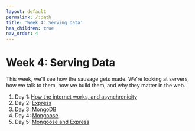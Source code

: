 ```yaml
---
layout: default
permalink: /:path
title: 'Week 4: Serving Data'
has_children: true
nav_order: 4
---
```


# Week 4: Serving Data

This week, we'll see how the sausage gets made. We're looking at servers, how we talk to them, how we build them, and why they matter in the web.

1. Day 1: [How the internet works, and asynchronicity](./d1)
2. Day 2: [Express](./d2)
3. Day 3: [MongoDB](./d3)
4. Day 4: [Mongoose](./d4)
5. Day 5: [Mongoose and Express](./d5)
